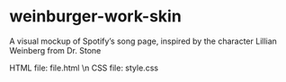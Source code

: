 # weinburger-work-skin
A visual mockup of Spotify’s song page, inspired by the character Lillian Weinberg from Dr. Stone

HTML file: file.html \n
CSS file: style.css

